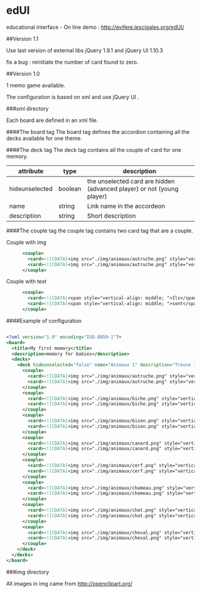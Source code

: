 edUI
====

educational interface - On line demo : http://evifere.lescigales.org/edUI/

##Version 1.1

Use last version of external libs jQuery 1.9.1 and jQuery UI 1.10.3

fix a bug : reinitiate the number of card found to zero.

##Version 1.0

1 memo game available.

The configuration is based on xml and use jQuery UI .


###xml directory

Each board are defined in an xml file.


####The board tag
The board tag defines the accordion containing all the decks available for one theme.

####The deck tag 
The deck tag contains all the couple of card for one memory.

|attribute|type|description
|---|---|---|
|hideunselected|boolean|the unselected card are hidden (advanced player) or not (young player)|
|name|string|Link name in the accordeon|
|description|string|Short description|


####The couple tag
the couple tag contains two card tag that are a couple.

Couple with img

```xml
      <couple>
        <card><![CDATA[<img src="./img/animaux/autruche.png" style="vertical-align: middle; ">]]></card>
        <card><![CDATA[<img src="./img/animaux/autruche.png" style="vertical-align: middle; ">]]></card>
      </couple>
``` 

Couple with text

```xml
      <couple>
        <card><![CDATA[<span style="vertical-align: middle; ">Ils</span>]]></card>
        <card><![CDATA[<span style="vertical-align: middle; ">sont</span>]]></card>
      </couple>
```



####Example of configuration
```xml

<?xml version="1.0" encoding="ISO-8859-1"?>
<board>
  <title>My first memory</title>
  <description>memory for babies</description>
  <decks>
    <deck hideunselected="false" name="Animaux 1" description="Trouve les deux images d'animaux identiques">
      <couple>
        <card><![CDATA[<img src="./img/animaux/autruche.png" style="vertical-align: middle; ">]]></card>
        <card><![CDATA[<img src="./img/animaux/autruche.png" style="vertical-align: middle; ">]]></card>
      </couple>
      <couple>
        <card><![CDATA[<img src="./img/animaux/biche.png" style="vertical-align: middle; ">]]></card>
        <card><![CDATA[<img src="./img/animaux/biche.png" style="vertical-align: middle; ">]]></card>
      </couple>
      <couple>
        <card><![CDATA[<img src="./img/animaux/bison.png" style="vertical-align: middle; ">]]></card>
        <card><![CDATA[<img src="./img/animaux/bison.png" style="vertical-align: middle; ">]]></card>
      </couple>
      <couple>
        <card><![CDATA[<img src="./img/animaux/canard.png" style="vertical-align: middle; ">]]></card>
        <card><![CDATA[<img src="./img/animaux/canard.png" style="vertical-align: middle; ">]]></card>
      </couple>
      <couple>
        <card><![CDATA[<img src="./img/animaux/cerf.png" style="vertical-align: middle; ">]]></card>
        <card><![CDATA[<img src="./img/animaux/cerf.png" style="vertical-align: middle; ">]]></card>
      </couple>
      <couple>
        <card><![CDATA[<img src="./img/animaux/chameau.png" style="vertical-align: middle; ">]]></card>
        <card><![CDATA[<img src="./img/animaux/chameau.png" style="vertical-align: middle; ">]]></card>
      </couple>
      <couple>
        <card><![CDATA[<img src="./img/animaux/chat.png" style="vertical-align: middle; ">]]></card>
        <card><![CDATA[<img src="./img/animaux/chat.png" style="vertical-align: middle; ">]]></card>
      </couple>
      <couple>
        <card><![CDATA[<img src="./img/animaux/cheval.png" style="vertical-align: middle; ">]]></card>
        <card><![CDATA[<img src="./img/animaux/cheval.png" style="vertical-align: middle; ">]]></card>
      </couple>
    </deck>
  </decks>
</board>
```

###img directory

All images in img came from http://openclipart.org/


